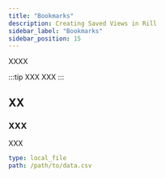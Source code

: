 ```yaml
---
title: "Bookmarks"
description: Creating Saved Views in Rill
sidebar_label: "Bookmarks"
sidebar_position: 15
---
```


XXXX

:::tip XXX
XXX
:::



## XX

### XXX

XXX

```yaml
type: local_file
path: /path/to/data.csv
```

